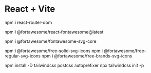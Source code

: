 # React + Vite

npm i react-router-dom

npm i @fortawesome/react-fontawesome@latest

npm i @fortawesome/fontawesome-svg-core

npm i @fortawesome/free-solid-svg-icons
npm i @fortawesome/free-regular-svg-icons
npm i @fortawesome/free-brands-svg-icons

<!-- visit: https://tailwindcss.com/docs/guides/vite 
    for more detail instruction
 -->
npm install -D tailwindcss postcss autoprefixer
npx tailwindcss init -p